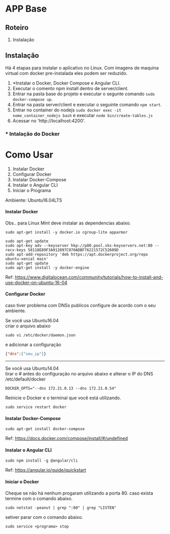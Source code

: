 # APP Base

## Roteiro

 1. Instalação

## Instalação 

Há 4 etapas para instalar o aplicativo no Linux. Com imagens de maquina virtual com docker pre-instalada eles podem ser reduzido.  

1. *Instalar o Docker, Docker Compose e Angular CLI.
2. Executar o comento npm install dentro de server/client.
3. Entrar na pasta base do projeto e executar o segunte comando `sudo docker-compose up`.
4. Entrar na pasta server/client e executar o seguinte comando `npm start`.
5. Entrar no container do nodejs `sudo docker exec -it nome_container_nodejs bash` e executar `node bin/create-tables.js`
5. Acessar no 'http://localhost:4200'.

### * Intalação do Docker

# Como Usar

1. Instalar Docker
2. Configurar Docker
3. Instalar Docker-Compose
4. Instalar o Angular CLI
5. Iniciar o Programa

Ambiente: Ubuntu16.04LTS

#### Instalar Docker

Obs.. para Linux Mint deve instalar as dependencias abaixo.
```terminal
sudo apt-get install -y docker.io cgroup-lite apparmor
```

```terminal
sudo apt-get update
sudo apt-key adv --keyserver hkp://p80.pool.sks-keyservers.net:80 --recv-keys 58118E89F3A912897C070ADBF76221572C52609D
sudo apt-add-repository 'deb https://apt.dockerproject.org/repo ubuntu-xenial main'
sudo apt-get update
sudo apt-get install -y docker-engine
```
Ref: https://www.digitalocean.com/community/tutorials/how-to-install-and-use-docker-on-ubuntu-16-04


#### Configurar Docker

caso tiver problema com DNSs publicos configure de acordo com o seu ambiente.

Se você usa Ubuntu16.04  
criar o arquivo abaixo
```terminal
sudo vi /etc/docker/daemon.json
```
e adicionar a configuração
```json
{"dns":["seu_ip"]}
```
--------------------------------

Se você usa Ubuntu14.04  
tirar o # antes do configuração no arquivo abaixo e
alterar o IP do DNS
/etc/default/docker
```terminal
DOCKER_OPTS="--dns 172.21.0.13 --dns 172.21.0.54"
```

Reinicie o Docker e o terminal que você está utilizando.
```terminal
sudo service restart docker
```


#### Instalar Docker-Compose

```terminal
sudo apt-get install docker-compose
```
Ref: https://docs.docker.com/compose/install/#/undefined

#### Instalar o Angular CLI

```terminal
sudo npm install -g @angular/cli
```
Ref: https://angular.io/guide/quickstart


#### Iniciar o Docker

Cheque se não há nenhum progaram utilizando a porta 80.
caso exista termine com o comando abaixo.
```terminal
sudo netstat -peanut | grep ":80" | grep "LISTEN"
```

setiver parar com o comando abaixo.
```terminal
sudo service <programa> stop
```
